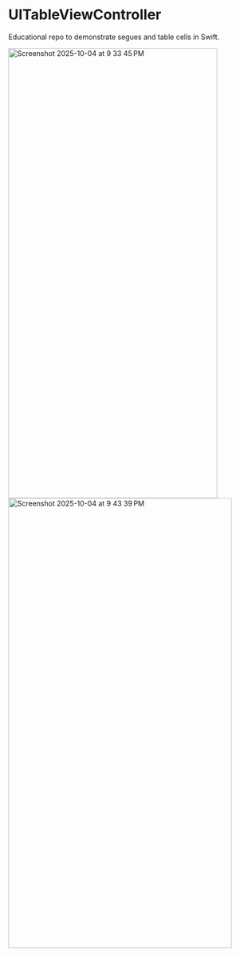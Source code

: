 # UITableViewController

Educational repo to demonstrate segues and table cells in Swift. 

<img width="419" height="900" alt="Screenshot 2025-10-04 at 9 33 45 PM" src="https://github.com/user-attachments/assets/c55365b3-9561-4ee6-91e9-40579364a2cf" />

<img width="448" height="900" alt="Screenshot 2025-10-04 at 9 43 39 PM" src="https://github.com/user-attachments/assets/49923654-db33-491c-ba04-a46f73ba0fc7" />
